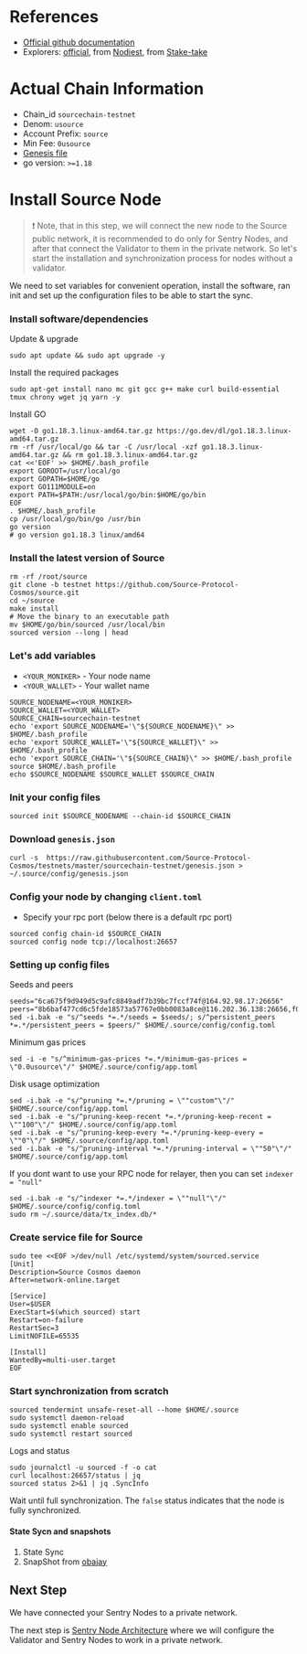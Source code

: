 # References
- [Official github documentation](https://github.com/Source-Protocol-Cosmos/testnets)
- Explorers: [official](https://explorer.testnet.sourceprotocol.io/source), from [Nodiest](https://exp.nodeist.net/Source/staking), from [Stake-take](https://explorer.stake-take.com/source/staking)

# Actual Chain Information
- Chain_id `sourcechain-testnet`
- Denom: `usource`
- Account Prefix: `source`
- Min Fee: `0usource`
- [Genesis file](https://github.com/Source-Protocol-Cosmos/testnets/blob/master/sourcechain-testnet/genesis.json)
- go version: `>=1.18`

# Install Source Node
> ❗️ Note, that in this step, we will connect the  new node to the Source public network, it is recommended to do only for Sentry Nodes, and after that connect the Validator to them in the private network. So let's start the installation and synchronization process for nodes without a validator.
> 
We need to set variables for convenient operation, install the software, ran init and set up the configuration files to be able to start the sync.
### Install software/dependencies
Update & upgrade
```
sudo apt update && sudo apt upgrade -y
```
Install the required packages
```
sudo apt-get install nano mc git gcc g++ make curl build-essential tmux chrony wget jq yarn -y
```
Install GO
```
wget -O go1.18.3.linux-amd64.tar.gz https://go.dev/dl/go1.18.3.linux-amd64.tar.gz
rm -rf /usr/local/go && tar -C /usr/local -xzf go1.18.3.linux-amd64.tar.gz && rm go1.18.3.linux-amd64.tar.gz
cat <<'EOF' >> $HOME/.bash_profile
export GOROOT=/usr/local/go
export GOPATH=$HOME/go
export GO111MODULE=on
export PATH=$PATH:/usr/local/go/bin:$HOME/go/bin
EOF
. $HOME/.bash_profile
cp /usr/local/go/bin/go /usr/bin
go version
# go version go1.18.3 linux/amd64
```
### Install the latest version of Source
```
rm -rf /root/source
git clone -b testnet https://github.com/Source-Protocol-Cosmos/source.git
cd ~/source
make install
# Move the binary to an executable path
mv $HOME/go/bin/sourced /usr/local/bin
sourced version --long | head
```
### Let's add variables
- `<YOUR_MONIKER>` - Your node name
- `<YOUR_WALLET>` - Your wallet name
```
SOURCE_NODENAME=<YOUR_MONIKER>
SOURCE_WALLET=<YOUR_WALLET>
SOURCE_CHAIN=sourcechain-testnet
echo 'export SOURCE_NODENAME='\"${SOURCE_NODENAME}\" >> $HOME/.bash_profile
echo 'export SOURCE_WALLET='\"${SOURCE_WALLET}\" >> $HOME/.bash_profile
echo 'export SOURCE_CHAIN='\"${SOURCE_CHAIN}\" >> $HOME/.bash_profile
source $HOME/.bash_profile
echo $SOURCE_NODENAME $SOURCE_WALLET $SOURCE_CHAIN
```
### Init your config files
```
sourced init $SOURCE_NODENAME --chain-id $SOURCE_CHAIN
```
### Download `genesis.json`
```
curl -s  https://raw.githubusercontent.com/Source-Protocol-Cosmos/testnets/master/sourcechain-testnet/genesis.json > ~/.source/config/genesis.json
```
### Config your node by changing `client.toml`
- Specify your rpc port (below there is a default rpc port)
```
sourced config chain-id $SOURCE_CHAIN
sourced config node tcp://localhost:26657
```
### Setting up config files
Seeds and peers
```
seeds="6ca675f9d949d5c9afc8849adf7b39bc7fccf74f@164.92.98.17:26656"
peers="8b6baf477cd6c5fde18573a57767e0bb0083a8ce@116.202.36.138:26656,f00230b900b2e03a0ebfb0cec024bc0229f4043f@135.181.223.194:26656,31c2b4851604cb0f88909116bc2029b2af392767@194.163.166.56:26656,e324ca5fad08769325921ed042b76bdb1df41e12@162.55.131.220:26656,4720fe172f90026e72723c38d75f4f20611bc792@88.198.70.2:26656,7d2b275cea5dc30a90c9657220b2ef9cf02dfe87@157.90.179.182:26656,d9c0fc2da0bf7b22b92f3cd89b4e98ff089fe446@65.21.132.226:56656,ae41472c094737bef61450c11f1b4978c0a3550d@18.144.151.186:26656,f6b22c8d26370afd0b3e5e78697e19f7a2fb8c73@144.217.74.27:26656,d0659fc256c3e6f99def7a7b16500097065a67e9@195.201.170.172:26656,5ec673b49eea3198f7c0df0782d62e0b7a7d5b9f@51.195.60.117:26656,cce3ded2638edcaf804e4fa18a4a988cd19e9ee1@148.251.152.54:26656,66377bf9c7d2106f8fb2814d105b934e2cf9bde8@78.46.66.6:26656,6dfab3a8a1d692c6270758757cb2026005a10622@65.108.106.252:26656"
sed -i.bak -e "s/^seeds *=.*/seeds = $seeds/; s/^persistent_peers *=.*/persistent_peers = $peers/" $HOME/.source/config/config.toml
```
Minimum gas prices
```
sed -i -e "s/^minimum-gas-prices *=.*/minimum-gas-prices = \"0.0usource\"/" $HOME/.source/config/app.toml
```
Disk usage optimization
```
sed -i.bak -e "s/^pruning *=.*/pruning = \""custom"\"/" $HOME/.source/config/app.toml
sed -i.bak -e "s/^pruning-keep-recent *=.*/pruning-keep-recent = \""100"\"/" $HOME/.source/config/app.toml
sed -i.bak -e "s/^pruning-keep-every *=.*/pruning-keep-every = \""0"\"/" $HOME/.source/config/app.toml
sed -i.bak -e "s/^pruning-interval *=.*/pruning-interval = \""50"\"/" $HOME/.source/config/app.toml
```
If you dont want to use your RPC node for relayer, then you can set `indexer = "null"`
```
sed -i.bak -e "s/^indexer *=.*/indexer = \""null"\"/" $HOME/.source/config/config.toml
sudo rm ~/.source/data/tx_index.db/*
```
### Create service file for Source
```
sudo tee <<EOF >/dev/null /etc/systemd/system/sourced.service
[Unit]
Description=Source Cosmos daemon
After=network-online.target

[Service]
User=$USER
ExecStart=$(which sourced) start
Restart=on-failure
RestartSec=3
LimitNOFILE=65535

[Install]
WantedBy=multi-user.target
EOF
```
### Start synchronization from scratch
```
sourced tendermint unsafe-reset-all --home $HOME/.source
sudo systemctl daemon-reload
sudo systemctl enable sourced
sudo systemctl restart sourced
```
Logs and status
```
sudo journalctl -u sourced -f -o cat
curl localhost:26657/status | jq
sourced status 2>&1 | jq .SyncInfo
```
Wait until full synchronization. The `false` status indicates that the node is fully synchronized.
#### State Sycn and snapshots
1) State Sync
2) SnapShot from [obajay](https://github.com/obajay/nodes-Guides/tree/main/Source#snapshot-310822-01-gb-block-height----2139699)

## Next Step
We have connected your Sentry Nodes to a private network.

The next step is [Sentry Node Architecture](https://github.com/AlexToTheSun/Validator_Activity/blob/main/Testnet-guides/Source/Sentry-Node-Architecture.md) where we will configure the Validator and Sentry Nodes to work in a private network.


